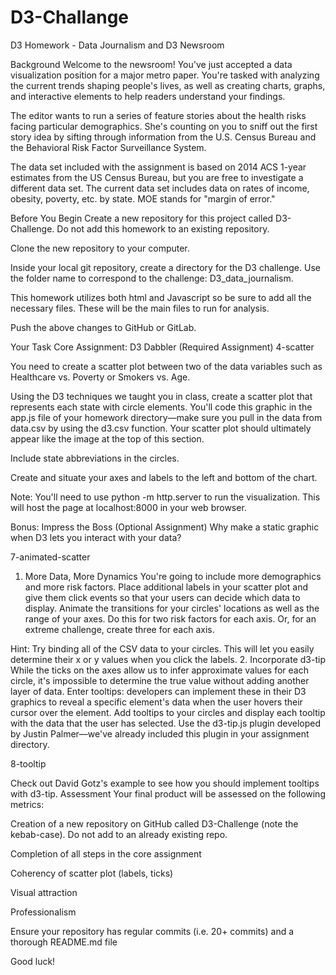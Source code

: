 # D3-Challange
D3 Homework - Data Journalism and D3
Newsroom

Background
Welcome to the newsroom! You've just accepted a data visualization position for a major metro paper. You're tasked with analyzing the current trends shaping people's lives, as well as creating charts, graphs, and interactive elements to help readers understand your findings.

The editor wants to run a series of feature stories about the health risks facing particular demographics. She's counting on you to sniff out the first story idea by sifting through information from the U.S. Census Bureau and the Behavioral Risk Factor Surveillance System.

The data set included with the assignment is based on 2014 ACS 1-year estimates from the US Census Bureau, but you are free to investigate a different data set. The current data set includes data on rates of income, obesity, poverty, etc. by state. MOE stands for "margin of error."

Before You Begin
Create a new repository for this project called D3-Challenge. Do not add this homework to an existing repository.

Clone the new repository to your computer.

Inside your local git repository, create a directory for the D3 challenge. Use the folder name to correspond to the challenge: D3_data_journalism.

This homework utilizes both html and Javascript so be sure to add all the necessary files. These will be the main files to run for analysis.

Push the above changes to GitHub or GitLab.

Your Task
Core Assignment: D3 Dabbler (Required Assignment)
4-scatter

You need to create a scatter plot between two of the data variables such as Healthcare vs. Poverty or Smokers vs. Age.

Using the D3 techniques we taught you in class, create a scatter plot that represents each state with circle elements. You'll code this graphic in the app.js file of your homework directory—make sure you pull in the data from data.csv by using the d3.csv function. Your scatter plot should ultimately appear like the image at the top of this section.

Include state abbreviations in the circles.

Create and situate your axes and labels to the left and bottom of the chart.

Note: You'll need to use python -m http.server to run the visualization. This will host the page at localhost:8000 in your web browser.

Bonus: Impress the Boss (Optional Assignment)
Why make a static graphic when D3 lets you interact with your data?

7-animated-scatter

1. More Data, More Dynamics
You're going to include more demographics and more risk factors. Place additional labels in your scatter plot and give them click events so that your users can decide which data to display. Animate the transitions for your circles' locations as well as the range of your axes. Do this for two risk factors for each axis. Or, for an extreme challenge, create three for each axis.

Hint: Try binding all of the CSV data to your circles. This will let you easily determine their x or y values when you click the labels.
2. Incorporate d3-tip
While the ticks on the axes allow us to infer approximate values for each circle, it's impossible to determine the true value without adding another layer of data. Enter tooltips: developers can implement these in their D3 graphics to reveal a specific element's data when the user hovers their cursor over the element. Add tooltips to your circles and display each tooltip with the data that the user has selected. Use the d3-tip.js plugin developed by Justin Palmer—we've already included this plugin in your assignment directory.

8-tooltip

Check out David Gotz's example to see how you should implement tooltips with d3-tip.
Assessment
Your final product will be assessed on the following metrics:

Creation of a new repository on GitHub called D3-Challenge (note the kebab-case). Do not add to an already existing repo.

Completion of all steps in the core assignment

Coherency of scatter plot (labels, ticks)

Visual attraction

Professionalism

Ensure your repository has regular commits (i.e. 20+ commits) and a thorough README.md file

Good luck!
